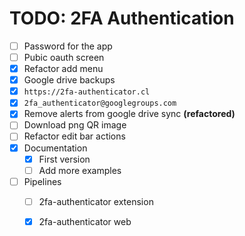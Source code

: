 TODO: 2FA Authentication
===

- [ ] Password for the app
- [ ] Pubic oauth screen
- [x] Refactor add menu
- [x] Google drive backups
- [x] `https://2fa-authenticator.cl`
- [x] `2fa_authenticator@googlegroups.com`
- [x] Remove alerts from google drive sync **(refactored)**
- [ ] Download png QR image
- [ ] Refactor edit bar actions
- [x] Documentation
  - [x] First version 
  - [ ] Add more examples
- [ ] Pipelines
  - [ ] 2fa-authenticator extension
  - [X] 2fa-authenticator web

